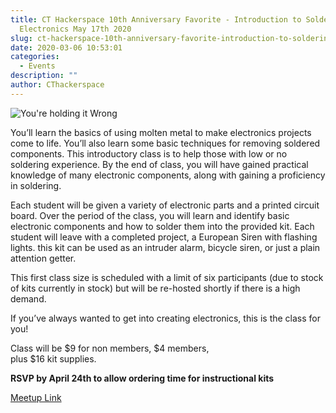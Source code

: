 ```yaml
---
title: CT Hackerspace 10th Anniversary Favorite - Introduction to Soldering
  Electronics May 17th 2020
slug: ct-hackerspace-10th-anniversary-favorite-introduction-to-soldering-electronics-may-17th-2020
date: 2020-03-06 10:53:01
categories:
  - Events
description: ""
author: CThackerspace
---
```


![You're holding it Wrong](/uploads/2020/03/soldering-tee-shirt-300x225.jpg)

You’ll learn the basics of using molten metal to make electronics projects come to life. You’ll also learn some basic techniques for removing soldered components. This introductory class is to help those with low or no soldering experience. By the end of class, you will have gained practical knowledge of many electronic components, along with gaining a proficiency in soldering.

Each student will be given a variety of electronic parts and a printed circuit board. Over the period of the class, you will learn and identify basic electronic components and how to solder them into the provided kit. Each student will leave with a completed project, a European Siren with flashing lights. this kit can be used as an intruder alarm, bicycle siren, or just a plain attention getter.

This first class size is scheduled with a limit of six participants (due to stock of kits currently in stock) but will be re-hosted shortly if there is a high demand.

If you’ve always wanted to get into creating electronics, this is the class for you!

Class will be $9 for non members, $4 members,  
plus $16 kit supplies.

**RSVP by April 24th to allow ordering time for instructional kits**

[Meetup Link](https://www.meetup.com/CT-Hackerspace/events/269234357)
